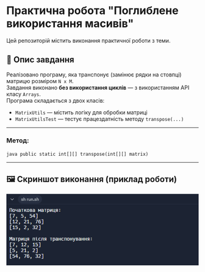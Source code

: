 # Практична робота "Поглиблене використання масивів"

Цей репозиторій містить виконання практичної роботи з теми.

## 📌 Опис завдання

Реалізовано програму, яка транспонує (замінює рядки на стовпці) матрицю розміром `N x M`.  
Завдання виконано **без використання циклів** — з використанням API класу `Arrays`.  
Програма складається з двох класів:
- `MatrixUtils` — містить логіку для обробки матриці
- `MatrixUtilsTest` — тестує працездатність методу `transpose(...)`

---

### Метод:
``java
public static int[][] transpose(int[][] matrix)
``

----

## 🖼️ Скриншот виконання (приклад роботи)

![Скріншот виконання програми](img/rslt.png)